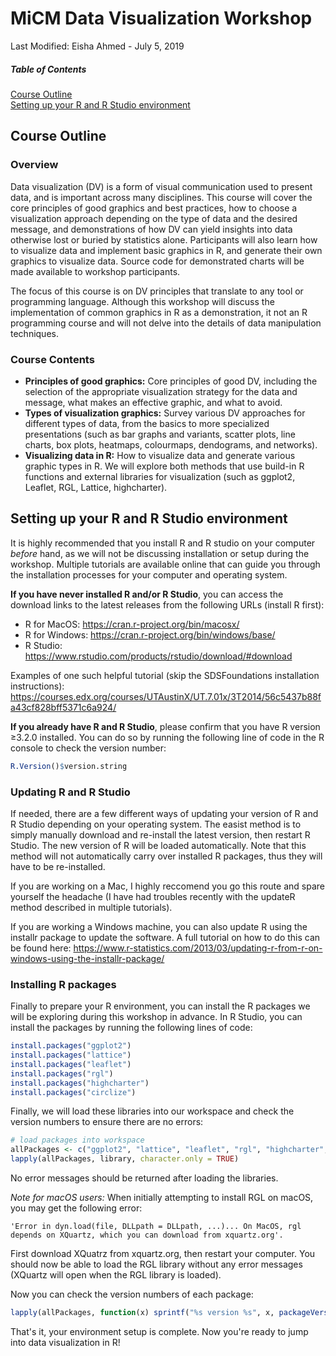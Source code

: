 # MiCM Data Visualization Workshop

Last Modified: Eisha Ahmed - July 5, 2019

##### Table of Contents  
[Course Outline](#course-outline)  
[Setting up your R and R Studio environment](#setup) 

<a name="course-outline"/>

## Course Outline

### Overview
Data visualization (DV) is a form of visual communication used to present data, and is important across many disciplines. This course will cover the core principles of good graphics and best practices, how to choose a visualization approach depending on the type of data and the desired message, and demonstrations of how DV can yield insights into data otherwise lost or buried by statistics alone. Participants will also learn how to visualize data and implement basic graphics in R, and generate their own graphics to visualize data. Source code for demonstrated charts will be made available to workshop participants.

The focus of this course is on DV principles that translate to any tool or programming language. Although this workshop will discuss the implementation of common graphics in R as a demonstration, it not an R programming course and will not delve into the details of data manipulation techniques.

### Course Contents
* **Principles of good graphics:** Core principles of good DV, including the selection of the appropriate visualization strategy for the data and message, what makes an effective graphic, and what to avoid.
* **Types of visualization graphics:** Survey various DV approaches for different types of data, from the basics to more specialized presentations (such as bar graphs and variants, scatter plots, line charts, box plots, heatmaps, colourmaps, dendograms, and networks).
* **Visualizing data in R:** How to visualize data and generate various graphic types in R. We will explore both methods that use build-in R functions and external libraries for visualization (such as ggplot2, Leaflet, RGL, Lattice, highcharter).

<a name="setup"/>

## Setting up your R and R Studio environment

It is highly recommended that you install R and R studio on your computer *before* hand, as we will not be discussing installation or setup during the workshop. Multiple tutorials are available online that can guide you through the installation processes for your computer and operating system.

**If you have never installed R and/or R Studio**, you can access the download links to the latest releases from the following URLs (install R first):

* R for MacOS: https://cran.r-project.org/bin/macosx/
* R for Windows: https://cran.r-project.org/bin/windows/base/
* R Studio: https://www.rstudio.com/products/rstudio/download/#download

Examples of one such helpful tutorial (skip the SDSFoundations installation instructions):
https://courses.edx.org/courses/UTAustinX/UT.7.01x/3T2014/56c5437b88fa43cf828bff5371c6a924/

**If you already have R and R Studio**, please confirm that you have R version ≥3.2.0 installed. You can do so by running the following line of code in the R console to check the version number:

```R
R.Version()$version.string
```

### Updating R and R Studio

If needed, there are a few different ways of updating your version of R and R Studio depending on your operating system. The easist method is to simply manually download and re-install the latest version, then restart R Studio. The new version of R will be loaded automatically. Note that this method will not automatically carry over installed R packages, thus they will have to be re-installed.

If you are working on a Mac, I highly reccomend you go this route and spare yourself the headache (I have had troubles recently with the updateR method described in multiple tutorials).

If you are working a Windows machine, you can also update R using the installr package to update the software. A full tutorial on how to do this can be found here: https://www.r-statistics.com/2013/03/updating-r-from-r-on-windows-using-the-installr-package/

### Installing R packages

Finally to prepare your R environment, you can install the R packages we will be exploring during this workshop in advance. In R Studio, you can install the packages by running the following lines of code:

```R
install.packages("ggplot2")
install.packages("lattice")
install.packages("leaflet")
install.packages("rgl")
install.packages("highcharter")
install.packages("circlize")
```

Finally, we will load these libraries into our workspace and check the version numbers to ensure there are no errors:

```R
# load packages into workspace
allPackages <- c("ggplot2", "lattice", "leaflet", "rgl", "highcharter", "circlize")
lapply(allPackages, library, character.only = TRUE)
```

No error messages should be returned after loading the libraries.

*Note for macOS users:* When initially attempting to install RGL on macOS, you may get the following error:

```
'Error in dyn.load(file, DLLpath = DLLpath, ...)... On MacOS, rgl depends on XQuartz, which you can download from xquartz.org'.
```

First download XQuatrz from xquartz.org, then restart your computer. You should now be able to load the RGL library without any error messages (XQuartz will open when the RGL library is loaded).

Now you can check the version numbers of each package:

```R
lapply(allPackages, function(x) sprintf("%s version %s", x, packageVersion(x)))
```

That's it, your environment setup is complete. Now you're ready to jump into data visualization in R!
